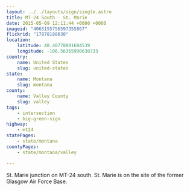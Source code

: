 ```yaml
---
layout: ../../layouts/sign/single.astro
title: MT-24 South - St. Marie
date: 2015-05-09 12:11:44 +0000 +0000
imageid: "4065155756597355867"
flickrid: "17878188630"
location:
    latitude: 48.40778901604539
    longitude: -106.56365990638733
country:
    name: United States
    slug: united-states
state:
    name: Montana
    slug: montana
county:
    name: Valley County
    slug: valley
tags:
    - intersection
    - big-green-sign
highway:
    - mt24
statePages:
    - state/montana
countyPages:
    - state/montana/valley

---
```

St. Marie junction on MT-24 south.  St. Marie is on the site of the former Glasgow Air  Force Base.